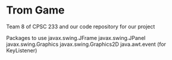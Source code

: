 # Trom Game
Team 8 of CPSC 233 and our code repository for our project

Packages to use
    javax.swing.JFrame
    javax.swing.JPanel
    javax.swing.Graphics
    javax.swing.Graphics2D
    java.awt.event (for KeyListener)

